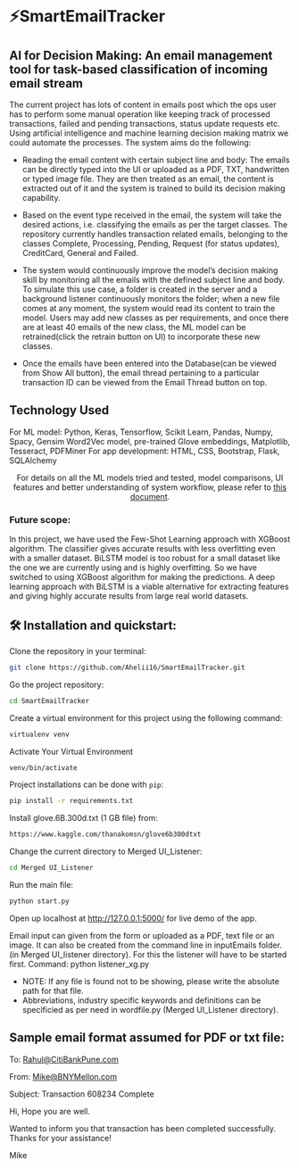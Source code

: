 # ⚡️SmartEmailTracker

## AI for Decision Making: An email management tool for task-based classification of incoming email stream

The current project has lots of content in emails post which the ops user has to perform some manual operation like keeping track of processed transactions, failed and pending transactions, status update requests etc. Using artificial intelligence and machine learning decision making matrix we could automate the processes. The system aims do the following:

- Reading the email content with certain subject line and body: The emails can be directly typed into the UI or uploaded as a PDF, TXT, handwritten or typed image file. They are then treated as an email, the content is extracted out of it and the system is trained to build its decision making capability.

- Based on the event type received in the email, the system will take the desired actions, i.e. classifying the emails as per the target classes. The repository currently handles transaction related emails, belonging to the classes Complete, Processing, Pending, Request (for status updates), CreditCard, General and Failed.

- The system would continuously improve the model’s decision making skill by monitoring all the emails with the defined subject line and body. To simulate this use case, a folder is created in the server and a background listener continuously monitors the folder; when a new file comes at any moment, the system would read its content to train the model. Users may add new classes as per requirements, and once there are at least 40 emails of the new class, the ML model can be retrained(click the retrain button on UI) to incorporate these new classes.

- Once the emails have been entered into the Database(can be viewed from Show All button), the email thread pertaining to a particular transaction ID can be viewed from the Email Thread button on top.

## Technology Used
For ML model: Python, Keras, Tensorflow, Scikit Learn, Pandas, Numpy, Spacy, Gensim Word2Vec model, pre-trained Glove embeddings, Matplotlib, Tesseract, PDFMiner
For app development: HTML, CSS, Bootstrap, Flask, SQLAlchemy

<p align="center">
  For details on all the ML models tried and tested, model comparisons, UI features and better understanding of system workflow, please refer to <a href="https://docs.google.com/document/d/1qj_gYU47MPSgorbo-ho6osTHv2lS3V2bhjiXhigURFA/edit?usp=sharing">this document</a>.
</p>

### Future scope:

In this project, we have used the Few-Shot Learning approach with XGBoost algorithm. The classifier gives accurate results with less overfitting even with a smaller dataset. BiLSTM model is too robust for a small dataset like the one we are currently using and is highly overfitting. So we have switched to using XGBoost algorithm for making the predictions. A deep learning approach with BiLSTM is a viable alternative for extracting features and giving highly accurate results from large real world datasets. 


## 🛠 Installation and quickstart:

Clone the repository in your terminal:
```sh
git clone https://github.com/Ahelii16/SmartEmailTracker.git
```
Go the project repository:
```sh
cd SmartEmailTracker
```
Create a virtual environment for this project using the following command:
```sh
virtualenv venv
```
Activate Your Virtual Environment
```sh
venv/bin/activate
```
Project installations can be done with `pip`:
```sh
pip install -r requirements.txt
```
Install glove.6B.300d.txt (1 GB file) from: 
```sh
https://www.kaggle.com/thanakomsn/glove6b300dtxt
```
Change the current directory to Merged UI_Listener:
```sh
cd Merged UI_Listener
```
Run the main file:
```sh
python start.py
```
Open up localhost at http://127.0.0.1:5000/ for live demo of the app.

Email input can given from the form or uploaded as a PDF, text file or an image. 
It can also be created from the command line in inputEmails folder. (in Merged UI_listener directory). For this the listener will have to be started first. Command: python listener_xg.py

 - NOTE: If any file is found not to be showing, please write the absolute path for that file.
 - Abbreviations, industry specific keywords and definitions can be specificied as per need in wordfile.py (Merged UI_Listener directory).

## Sample email format assumed for PDF or txt file:

To: Rahul@CitiBankPune.com 

From: Mike@BNYMellon.com 

Subject: Transaction 608234 Complete 

Hi,
Hope you are well.

Wanted to inform you that transaction has been completed successfully.
Thanks for your assistance!

Mike
